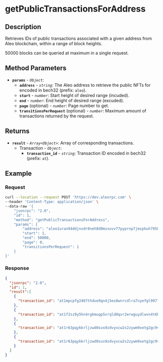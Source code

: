 # getPublicTransactionsForAddress

## Description

Retrieves IDs of public transactions associated with a given address from Aleo blockchain, within a range of block heights.

50000 blocks can be queried at maximum in a single request.

## Method Parameters

- **`params`** - *`Object`*:
  - **`address`** - *`string`*: The Aleo address to retrieve the public NFTs for encoded in bech32 (prefix: `aleo`).
  - **`start`** - *`number`*: Start height of desired range (incuded).
  - **`end`** - *`number`*: End height of desired range (excuded).
  - **`page`** (optional) - *`number`*: Page number to get.
  - **`transitionsPerRequest`** (optional) - *`number`*: Maximum amount of transactions returned by the request.

## Returns

- **`result`** - *`Array<Object>`*: Array of corresponding transactions.
  - Transaction - *`Object`*:
    - **`transaction_id`** - *`string`*: Transaction ID encoded in bech32 (prefix: `at`).

## Example

### Request

```bash
curl --location --request POST 'https://dev.aleorpc.com' \
--header 'Content-Type: application/json' \
--data-raw '{
    "jsonrpc": "2.0",
    "id": 1,
    "method": "getPublicTransactionsForAddress",
    "params": {
        "address": "aleo1uran94ddjnvdr0neh8d0mzxuvv77pyprnp7jmzpkuh7950t46qyqnsadey",
        "start": 1,
        "end": 50000,
        "page": 0,
        "transitionsPerRequest": 1
    }
}'
```

### Response

```json
{
  "jsonrpc": "2.0",
  "id": 1,
  "result":[
    {
      "transaction_id": "at1mpcpfg2487thdue9qn4j5ex8wnrcdlra7nyefgl997lgu9n8zy9sw5j46g"
    },
    {
      "transaction_id": "at1f2sz9y5hn4rgkmuqp5vrqld0qvr2erwguydlwvn4t6hdss26tsrs723rjc"
    },
    {
      "transaction_id": "at1r63pqykkrljzwd0sus9zdvyxcw2s2zywm9xetg2gc9v7762raqzqxrsu5z"
    },
    {
      "transaction_id": "at1r63pqykkrljzwd0sus9zdvyxcw2s2zywm9xetg2gc9v7762raqzqxrsu5z"
    }
  ]
}
```
